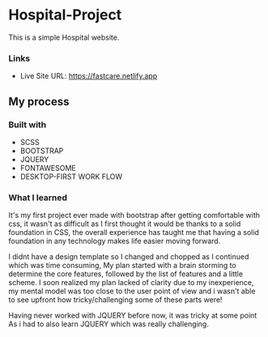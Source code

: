 # Hospital-Project
This is a simple Hospital website.

### Links
- Live Site URL: https://fastcare.netlify.app

## My process

### Built with

- SCSS
- BOOTSTRAP
- JQUERY
- FONTAWESOME
- DESKTOP-FIRST WORK FLOW


### What I learned
It's my first project ever made with bootstrap after getting comfortable with css, 
it wasn't as difficult as I first thought it would be thanks to a solid foundation in CSS, the overall experience
has taught me that having a solid foundation in any technology makes life easier moving forward.

I didnt have a design template so I changed and chopped as I continued which was time consuming, 
My plan started with a brain storming to determine the core features,
followed by the list of features and a little scheme. I soon realized my plan lacked of clarity
due to my inexperience, my mental model was too close to the user point of view and i wasn't able to 
see upfront how tricky/challenging some of these parts were! 

Having never worked with JQUERY before now, it was tricky at some point As i had to also learn JQUERY which was really challenging.


